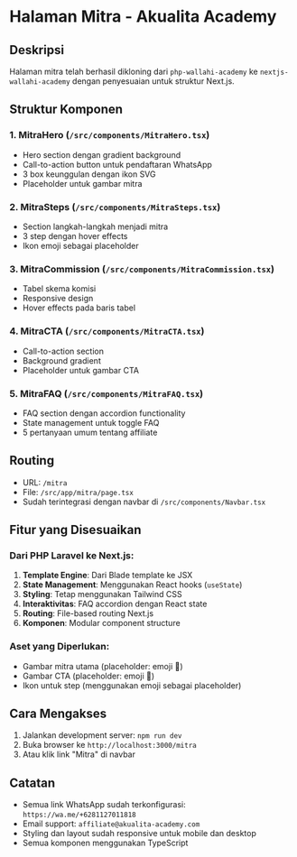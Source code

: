 # Halaman Mitra - Akualita Academy

## Deskripsi
Halaman mitra telah berhasil dikloning dari `php-wallahi-academy` ke `nextjs-wallahi-academy` dengan penyesuaian untuk struktur Next.js.

## Struktur Komponen

### 1. MitraHero (`/src/components/MitraHero.tsx`)
- Hero section dengan gradient background
- Call-to-action button untuk pendaftaran WhatsApp
- 3 box keunggulan dengan ikon SVG
- Placeholder untuk gambar mitra

### 2. MitraSteps (`/src/components/MitraSteps.tsx`)
- Section langkah-langkah menjadi mitra
- 3 step dengan hover effects
- Ikon emoji sebagai placeholder

### 3. MitraCommission (`/src/components/MitraCommission.tsx`)
- Tabel skema komisi
- Responsive design
- Hover effects pada baris tabel

### 4. MitraCTA (`/src/components/MitraCTA.tsx`)
- Call-to-action section
- Background gradient
- Placeholder untuk gambar CTA

### 5. MitraFAQ (`/src/components/MitraFAQ.tsx`)
- FAQ section dengan accordion functionality
- State management untuk toggle FAQ
- 5 pertanyaan umum tentang affiliate

## Routing
- URL: `/mitra`
- File: `/src/app/mitra/page.tsx`
- Sudah terintegrasi dengan navbar di `/src/components/Navbar.tsx`

## Fitur yang Disesuaikan

### Dari PHP Laravel ke Next.js:
1. **Template Engine**: Dari Blade template ke JSX
2. **State Management**: Menggunakan React hooks (`useState`)
3. **Styling**: Tetap menggunakan Tailwind CSS
4. **Interaktivitas**: FAQ accordion dengan React state
5. **Routing**: File-based routing Next.js
6. **Komponen**: Modular component structure

### Aset yang Diperlukan:
- Gambar mitra utama (placeholder: emoji 🤝)
- Gambar CTA (placeholder: emoji 🚀)
- Ikon untuk step (menggunakan emoji sebagai placeholder)

## Cara Mengakses
1. Jalankan development server: `npm run dev`
2. Buka browser ke `http://localhost:3000/mitra`
3. Atau klik link "Mitra" di navbar

## Catatan
- Semua link WhatsApp sudah terkonfigurasi: `https://wa.me/+6281127011818`
- Email support: `affiliate@akualita-academy.com`
- Styling dan layout sudah responsive untuk mobile dan desktop
- Semua komponen menggunakan TypeScript

